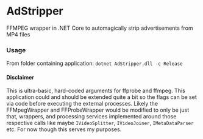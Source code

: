 # AdStripper
FFMPEG wrapper in .NET Core to automagically strip advertisements from MP4 files

### Usage
From folder containing application:
`dotnet AdStripper.dll -c Release`

#### Disclaimer
This is ultra-basic, hard-coded arguments for ffprobe and ffmpeg.  This application could and should be extended quite a bit so the flags can be set via code before executing the external processes.  Likely the FFMpegWrapper and FFProbeWrapper would be modified to only be just that, wrappers, and processing services implemented around those respective calls like maybe `IVideoSplitter`, `IVideoJoiner`, `IMetaDataParser` etc.  For now though this serves my purposes.
